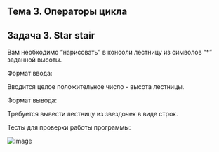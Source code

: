 ## Тема 3. Операторы цикла
## Задача 3. Star stair
Вам необходимо “нарисовать” в консоли лестницу из символов “*” заданной высоты.

Формат ввода:

Вводится целое положительное число - высота лестницы.

Формат вывода:

Требуется вывести лестницу из звездочек в виде строк. 

Тесты для проверки работы программы:

![image](https://github.com/user-attachments/assets/fa7f2a1a-3361-43fd-a5a6-02ca484aad19)
